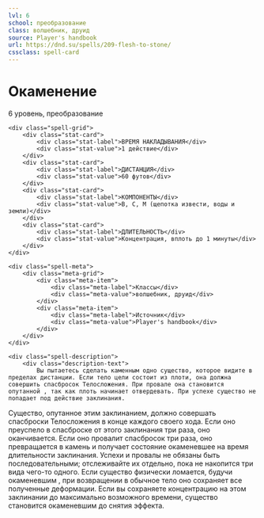 ```yaml
---
lvl: 6
school: преобразование
class: волшебник, друид
source: Player's handbook
url: https://dnd.su/spells/209-flesh-to-stone/
cssclass: spell-card
---
```


<div class="spell-container">
    <div class="spell-header">
        <h1 class="spell-name">Окаменение</h1>
        <div class="spell-level">6 уровень, преобразование</div>
    </div>
    
    <div class="spell-grid">
        <div class="stat-card">
            <div class="stat-label">ВРЕМЯ НАКЛАДЫВАНИЯ</div>
            <div class="stat-value">1 действие</div>
        </div>
        <div class="stat-card">
            <div class="stat-label">ДИСТАНЦИЯ</div>
            <div class="stat-value">60 футов</div>
        </div>
        <div class="stat-card">
            <div class="stat-label">КОМПОНЕНТЫ</div>
            <div class="stat-value">В, С, М (щепотка извести, воды и земли)</div>
        </div>
        <div class="stat-card">
            <div class="stat-label">ДЛИТЕЛЬНОСТЬ</div>
            <div class="stat-value">Концентрация, вплоть до 1 минуты</div>
        </div>
    </div>
    
    <div class="spell-meta">
        <div class="meta-grid">
            <div class="meta-item">
                <div class="meta-label">Классы</div>
                <div class="meta-value">волшебник, друид</div>
            </div>
            <div class="meta-item">
                <div class="meta-label">Источник</div>
                <div class="meta-value">Player's handbook</div>
            </div>
        </div>
    </div>
    
    <div class="spell-description">
        <div class="description-text">
            Вы пытаетесь сделать каменным одно существо, которое видите в пределах дистанции. Если тело цели состоит из плоти, она должна совершить спасбросок Телосложения. При провале она становится опутанной , так как плоть начинает отвердевать. При успехе существо не попадает под действие заклинания.
Существо, опутанное этим заклинанием, должно совершать спасброски Телосложения в конце каждого своего хода. Если оно преуспело в спасброске от этого заклинания три раза, оно оканчивается. Если оно провалит спасбросок три раза, оно превращается в камень и получает состояние окаменевшее на время длительности заклинания. Успехи и провалы не обязаны быть последовательными; отслеживайте их отдельно, пока не накопится три вида чего-то одного.
Если существо физически ломается, будучи окаменевшим , при возвращении в обычное тело оно сохраняет все полученные деформации.
Если вы сохраняете концентрацию на этом заклинании до максимально возможного времени, существо становится окаменевшим до снятия эффекта.
        </div>
    </div>
</div>